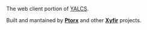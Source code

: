 The web client portion of [YALCS](https://github.com/Xyfir/yalcs).

Built and mantained by **[Ptorx](https://ptorx.com)** and other **[Xyfir](https://www.xyfir.com)** projects.
